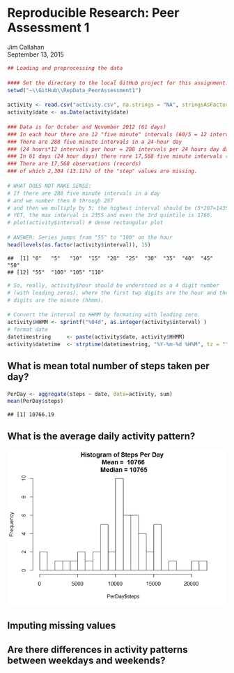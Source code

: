 # Reproducible Research: Peer Assessment 1
Jim Callahan  
September 13, 2015  


```r
## Loading and preprocessing the data

#### Set the directory to the local GitHub project for this assignment.
setwd("~\\GitHub\\RepData_PeerAssessment1")

activity <- read.csv("activity.csv", na.strings = "NA", stringsAsFactors = FALSE )
activity$date <- as.Date(activity$date)

### Data is for October and November 2012 (61 days)
### In each hour there are 12 "five minute" intervals (60/5 = 12 intervals per hour)
### There are 288 five minute intervals in a 24-hour day 
### (24 hours*12 intervals per hour = 288 intervals per 24 hours day day)
### In 61 days (24 hour days) there rare 17,568 five minute intervals (61*288)
### There are 17,568 observations (records) 
### of which 2,304 (13.11%) of the "step" values are missing.

# WHAT DOES NOT MAKE SENSE:
# If there are 288 five minute intervals in a day
# and we number then 0 through 287
# and then we multiply by 5; the highest interval should be (5*287=1435).
# YET, the max interval is 2355 and even the 3rd quintile is 1766.
# plot(activity$interval) # dense rectangular plot

# ANSWER: Series jumps from "55" to "100" on the hour
head(levels(as.factor(activity$interval)), 15)
```

```
##  [1] "0"   "5"   "10"  "15"  "20"  "25"  "30"  "35"  "40"  "45"  "50" 
## [12] "55"  "100" "105" "110"
```

```r
# So, really, activity$hour should be understood as a 4 digit number
# (with leading zeros), where the first twp digits are the hour and the other two
# digits are the minute (hhmm).

# Convert the interval to HHMM by formating with leading zero.
activity$HHMM <- sprintf("%04d", as.integer(activity$interval) )
# format date
datetimestring     <- paste(activity$date, activity$HHMM)
activity$datetime  <- strptime(datetimestring, "%Y-%m-%d %H%M", tz = "")
```






## What is mean total number of steps taken per day?
 
 ```r
 PerDay <- aggregate(steps ~ date, data=activity, sum)
 mean(PerDay$steps)
 ```
 
 ```
 ## [1] 10766.19
 ```

## What is the average daily activity pattern?
![](PA1_template_files/figure-html/unnamed-chunk-3-1.png) 

## Imputing missing values



## Are there differences in activity patterns between weekdays and weekends?
